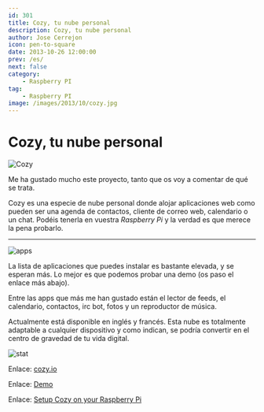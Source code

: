 ```yaml
---
id: 301
title: Cozy, tu nube personal
description: Cozy, tu nube personal
author: Jose Cerrejon
icon: pen-to-square
date: 2013-10-26 12:00:00
prev: /es/
next: false
category:
    - Raspberry PI
tag:
    - Raspberry PI
image: /images/2013/10/cozy.jpg
---
```


# Cozy, tu nube personal

![Cozy](/images/2013/10/cozy.jpg)

Me ha gustado mucho este proyecto, tanto que os voy a comentar de qué se trata.

Cozy es una especie de nube personal donde alojar aplicaciones web como pueden ser una agenda de contactos, cliente de correo web, calendario o un chat. Podéis tenerla en vuestra _Raspberry Pi_ y la verdad es que merece la pena probarlo.

---

![apps](/images/2013/10/cozy_apps.jpg)

La lista de aplicaciones que puedes instalar es bastante elevada, y se esperan más. Lo mejor es que podemos probar una demo (os paso el enlace más abajo).

Entre las apps que más me han gustado están el lector de feeds, el calendario, contactos, irc bot, fotos y un reproductor de música.

Actualmente está disponible en inglés y francés. Esta nube es totalmente adaptable a cualquier dispositivo y como indican, se podría convertir en el centro de gravedad de tu vida digital.

![stat](/images/2013/10/cozy_stats.jpg)

Enlace: [cozy.io](https://cozy.io)

Enlace: [Demo](https://demo.cozycloud.cc/#home)

Enlace: [Setup Cozy on your Raspberry Pi](https://cozy.io/host/raspberry.html)
